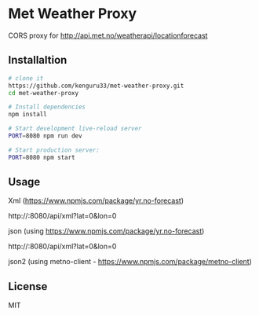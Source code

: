 Met Weather Proxy 
==================================

CORS proxy for http://api.met.no/weatherapi/locationforecast

Installaltion
---------------

```sh
# clone it
https://github.com/kenguru33/met-weather-proxy.git
cd met-weather-proxy

# Install dependencies
npm install

# Start development live-reload server
PORT=8080 npm run dev

# Start production server:
PORT=8080 npm start
```

Usage
---------------


Xml (https://www.npmjs.com/package/yr.no-forecast)

http://<url>:8080/api/xml?lat=0&lon=0

json (using https://www.npmjs.com/package/yr.no-forecast)

http://<url>:8080/api/xml?lat=0&lon=0

json2 (using  metno-client - https://www.npmjs.com/package/metno-client)

License
-------

MIT
